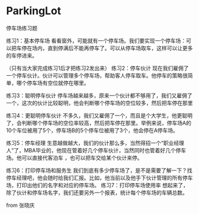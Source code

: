 ParkingLot
==========

停车场练习题

练习1：基本停车场
看看窗外，可能就有一个停车场。我们要实现一个停车场：可以把车停在场内，直到停满后不能再停车了。可以从停车场取车，这样可以让更多的车停进来。
 
（只有当大家完成练习1后才把练习2发出来）
练习2：停车伙计
现在我们雇佣了一个停车伙计。伙计可以管理多个停车场，帮助客人停车取车。他停车的策略很简单，哪个停车场有空位就停在哪里。
 
练习3：聪明停车伙计
停车场越来越多，原来一个伙计都不够用了，我们又雇佣了一个，这次的伙计比较聪明，他会判断哪个停车场的空位较多，然后把车停在那里
 
练习4：更聪明停车伙计
不多久，我们又雇佣了一个，而且是个大学生，他更聪明了，会判断哪个停车场的空位率较高，然后把车停在那里。举例来说，停车场A的10个车位被用了5个，停车场B的5个停车位被用了3个，他会停在A停车场。
 
练习5：停车经理
生意越做越大，我们的伙计那么多，当然得招一个“职业经理人”了，MBA毕业的，他现在管着好几个停车伙计，当然同时也管着好几个停车场。他可以直接代客泊车 ，也可以把车交给某个伙计来停。
 
练习6：打印停车场和服务生
我们到底有多少停车场了，是不是需要了解一下？找停车经理吧，他会随时给我们汇报。比如，他当前以及他手下伙计管理的所有停车场，打印出他们的名字和对应的停车场。
练习7：打印停车场使用率
想起来了，除了伙计和停车场名字，我们还要另外一个报表，统计每个停车场的车辆总数。
 
from 张晓庆
